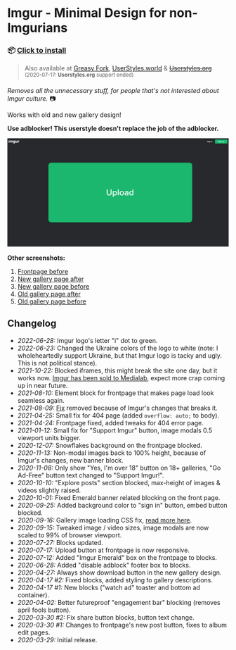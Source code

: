 # Imgur - Minimal Design for non-Imgurians

### 📦 [Click to install](https://github.com/krisu5/userstyles/raw/master/Imgur%20-%20Minimal%20Design%20for%20non-Imgurians/imgur_-_minimal_design_for_non-imgurians.user.css)

> Also available at [Greasy Fork](https://greasyfork.org/en/scripts/398960-imgur-minimal-design-for-non-imgurians), [UserStyles.world](https://userstyles.world/style/128/imgur-minimal-design-for-non-imgurians) & ~~[Userstyles.org](https://33kk.github.io/uso-archive/?author=krisu&style=181729)~~<br>
<sup>(2020-07-17: **Userstyles.org** support ended)</sup>

*Removes all the unnecessary stuff, for people that's not interested about Imgur culture.* 📷

Works with old and new gallery design!

**Use adblocker! This userstyle doesn't replace the job of the adblocker.**

![Userstyle screenshot, Imgur frontpage after](screenshots/1_frontpage_after.png)

**Other screenshots:**
1. [Frontpage before](screenshots/2_frontpage_before.jpg)
2. [New gallery page after](screenshots/3_new_gallery_after.jpg)
3. [New gallery page before](screenshots/4_new_gallery_before.jpg)
4. [Old gallery page after](screenshots/5_old_gallery_after.jpg)
5. [Old gallery page before](screenshots/6_old_gallery_before.jpg)

## Changelog

- *2022-06-28:* Imgur logo's letter "i" dot to green.
- *2022-06-23:* Changed the Ukraine colors of the logo to white (note: I wholeheartedly support Ukraine, but that Imgur logo is tacky and ugly. This is not political stance).
- *2021-10-22:* Blocked iframes, this might break the site one day, but it works now. [Imgur has been sold to Medialab](https://www.theverge.com/2021/9/28/22697957/imgur-acquisition-medialab-kik-genius-whisper-worldstarhiphop), expect more crap coming up in near future.
- *2021-08-10:* Element block for frontpage that makes page load look seamless again.
- *2021-08-09:* [Fix](https://github.com/krisu5/userstyles/blob/master/Imgur%20-%20Minimal%20Design%20for%20non-Imgurians/image_loading.md) removed because of Imgur's changes that breaks it.
- *2021-04-25:* Small fix for 404 page (added `overflow: auto;` to body).
- *2021-04-24:* Frontpage fixed, added tweaks for 404 error page.
- *2021-01-12:* Small fix for "Support Imgur" button, image modals 0.5 viewport units bigger.
- *2020-12-07:* Snowflakes background on the frontpage blocked.
- *2020-11-13:* Non-modal images back to 100% height, because of Imgur's changes, new banner block.
- *2020-11-08:* Only show "Yes, I'm over 18" button on 18+ galleries, "Go Ad-Free" button text changed to "Support Imgur!".
- *2020-10-10:* "Explore posts" section blocked, max-height of images & videos slightly raised.
- *2020-10-01:* Fixed Emerald banner related blocking on the front page.
- *2020-09-25:* Added background color to "sign in" button, embed button blocked.
- *2020-09-16:* Gallery image loading CSS fix, [read more here](image_loading.md).
- *2020-09-15:* Tweaked image / video sizes, image modals are now scaled to 99% of browser viewport.
- *2020-07-27:* Blocks updated.
- *2020-07-17:* Upload button at frontpage is now responsive.
- *2020-07-12:* Added "Imgur Emerald" box on the frontpage to blocks.
- *2020-06-28:* Added "disable adblock" footer box to blocks.
- *2020-04-27:* Always show download button in the new gallery design.
- *2020-04-17 #2:* Fixed blocks, added styling to gallery descriptions.
- *2020-04-17 #1:* New blocks ("watch ad" toaster and bottom ad container).
- *2020-04-02:* Better futureproof "engagement bar" blocking (removes april fools button).
- *2020-03-30 #2:* Fix share button blocks, button text change.
- *2020-03-30 #1:* Changes to frontpage's new post button, fixes to album edit pages.
- *2020-03-29:* Initial release.